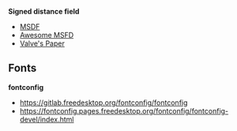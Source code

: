 **Signed distance field**

- [MSDF](https://github.com/Chlumsky/msdfgen)
- [Awesome MSFD](https://github.com/Blatko1/awesome-msdf)
- [Valve's Paper](https://steamcdn-a.akamaihd.net/apps/valve/2007/SIGGRAPH2007_AlphaTestedMagnification.pdf)

## Fonts

**fontconfig**
- https://gitlab.freedesktop.org/fontconfig/fontconfig
- https://fontconfig.pages.freedesktop.org/fontconfig/fontconfig-devel/index.html
